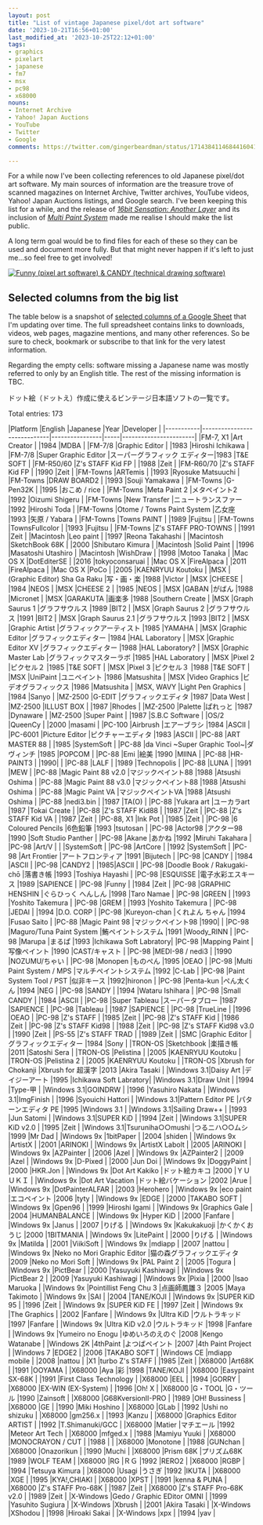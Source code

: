 ```yaml
---
layout: post
title: "List of vintage Japanese pixel/dot art software"
date: '2023-10-21T16:56+01:00'
last_modified_at: '2023-10-25T22:12+01:00'
tags:
- graphics
- pixelart
- japanese
- fm7
- msx
- pc98
- x68000
nouns:
- Internet Archive
- Yahoo! Japan Auctions
- YouTube
- Twitter
- Google
comments: https://twitter.com/gingerbeardman/status/1714384114684416041

---
```


For a while now I've been collecting references to old Japanese pixel/dot art software. My main sources of information are the treasure trove of scanned magazines on Internet Archive, Twitter archives, YouTube videos, Yahoo! Japan Auctions listings, and Google search. I've been keeping this list for a while, and the release of [*16bit Sensation: Another Layer*](https://myanimelist.net/anime/54041/16bit_Sensation__Another_Layer) and its inclusion of [*Multi Paint System*](https://www.youtube.com/watch?v=nIdFor2WOnw) made me realise I should make the list public.

A long term goal would be to find files for each of these so they can be used and document more fully. But that might never happen if it's left to just me...so feel free to get involved!

[![Funny (pixel art software) & CANDY (technical drawing software)](https://cdn.gingerbeardman.com/images/posts/list-of-vintage-japanese-pixel-dot-art-software.jpg)](https://archive.org/details/login-may-1987/LOGiN%20-%20May%201987/page/n169/mode/2up)

## Selected columns from the big list

The table below is a snapshot of [selected columns of a Google Sheet](https://docs.google.com/spreadsheets/d/17RhWfM2wXW4A-MkQdC6W-w00zHM2tbLfpzuSTD8woMs/edit#gid=0) that I'm updating over time. The full spreadsheet contains links to downloads, videos, web pages, magazine mentions, and many other references. So be sure to check, bookmark or subscribe to that link for the very latest information.

 Regarding the empty cells: software missing a Japanese name was mostly referred to only by an English title. The rest of the missing information is TBC.

ドット絵（ドットえ）作成に使えるビンテージ日本語ソフトの一覧です。

Total entries: 173

<div class="table-wrapper" markdown="block">
|Platform   |English                      |Japanese        |Year |Developer              |
|-----------|-----------------------------|----------------|-----|-----------------------|
|FM-7, X1   |Art Creator                  |                |1984 |MDBA                   |
|FM-7/8     |Graphic Editor               |                |1983 |Hiroshi Ichikawa       |
|FM-7/8     |Super Graphic Editor         |スーパーグラフィック エディター|1983 |T&E SOFT               |
|FM-R50/60  |Z's STAFF Kid FP             |                |1988 |Zeit                   |
|FM-R60/70  |Z's STAFF Kid FP             |                |1990 |Zeit                   |
|FM-Towns   |ARTemis                      |                |1993 |Ryosuke Matsuuchi      |
|FM-Towns   |DRAW BOARD2                  |                |1993 |Souji Yamakawa         |
|FM-Towns   |G-Pen32K                     |                |1995 |おこめ / rice             |
|FM-Towns   |Meta Paint 2                 |メタペイント2         |1992 |Oizumi Shigeru         |
|FM-Towns   |New Transfer                 |ニュートランスファー      |1992 |Hiroshi Toda           |
|FM-Towns   |Otome / Towns Paint System   |乙女座             |1993 |矢原 / Yabara            |
|FM-Towns   |Towns PAINT                  |                |1989 |Fujitsu                |
|FM-Towns   |TownsFullcolor               |                |1993 |Fujitsu                |
|FM-Towns   |Z's STAFF PRO-TOWNS          |                |1991 |Zeit                   |
|Macintosh  |Leo paint                    |                |1997 |Reona Takahashi        |
|Macintosh  |SketchBook 68K               |                |2000 |Shibutaro Kimura       |
|Macintosh  |Solid Paint                  |                |1996 |Masatoshi Utashiro     |
|Macintosh  |WishDraw                     |                |1998 |Motoo Tanaka           |
|Mac OS X   |DotEditerSE                  |                |2016 |tokyoconsaruai         |
|Mac OS X   |FireAlpaca                   |                |2011 |FireAlpaca             |
|Mac OS X   |PoCo                         |                |2005 |KAENRYUU Koutoku       |
|MSX        |(Graphic Editor) Sha Ga Raku |写・画・楽           |1988 |Victor                 |
|MSX        |CHEESE                       |                |1984 |NEOS                   |
|MSX        |CHEESE 2                     |                |1985 |NEOS                   |
|MSX        |GABAN                        |がばん             |1988 |Micronet               |
|MSX        |GARAKUTA                     |画楽多             |1988 |Southern Create        |
|MSX        |Graph Saurus 1               |グラフサウルス         |1989 |BIT2                   |
|MSX        |Graph Saurus 2               |グラフサウルス         |1991 |BIT2                   |
|MSX        |Graph Saurus 2.1             |グラフサウルス         |1993 |BIT2                   |
|MSX        |Graphic Artist               |グラフィックアーティスト    |1985 |YAMAHA                 |
|MSX        |Graphic Editor               |グラフィックエディター     |1984 |HAL Laboratory         |
|MSX        |Graphic Editor XV            |グラフィックエディター     |1988 |HAL Laboratory?        |
|MSX        |Graphic Master Lab           |グラフィックマスターラボ    |1985 |HAL Laboratory         |
|MSX        |Pixel 2                      |ピクセル２           |1985 |T&E SOFT               |
|MSX        |Pixel 3                      |ピクセル３           |1988 |T&E SOFT               |
|MSX        |UniPaint                     |ユニペイント          |1986 |Matsushita             |
|MSX        |Video Graphics               |ビデオグラフィックス      |1986 |Matsushita             |
|MSX, WAVY  |Light Pen Graphics           |                |1984 |Sanyo                  |
|MZ-2500    |G-EDIT                       |グラフィックエディタ      |1987 |Data West    |
|MZ-2500    |ILLUST BOX                   |                |1987 |Rhodes                 |
|MZ-2500    |Palette                      |ぱれっと            |1987 |Dynaware      |
|MZ-2500    |Super Paint                  |                |1987 |S.B.C Software         |
|OS/2       |QueenCy                      |                |2000 |masami                 |
|PC-100     |Airbrush                     |エアーブラシ          |1984 |ASCII                  |
|PC-6001    |Picture Editor               |ピクチャーエディタ       |1983 |ASCII                  |
|PC-88      |ART MASTER 88                |                |1985 |SystemSoft             |
|PC-88      |da Vinci ~Super Graphic Tool~|ダヴィンチ           |1985 |POPCOM                 |
|PC-88      |Emi                          |絵美              |1990 |MIINA                  |
|PC-88      |HR-PAINT3                    |                |1990|                       |
|PC-88      |LALF                         |                |1989 |Technopolis            |
|PC-88      |LUNA                         |                |1991 |MEW                    |
|PC-88      |Magic Paint 88 v2.0          |マジックペイント88      |1988 |Atsushi Oshima         |
|PC-88      |Magic Paint 88 v3.0          |マジックペイント88      |1988 |Atsushi Oshima         |
|PC-88      |Magic Paint VA               |マジックペイントVA      |1988 |Atsushi Oshima         |
|PC-88      |nedi3.bin                    |                |1987 |TA(O)                  |
|PC-88      |Yukara art                   |ユーカラart         |1987 |Tokai Create           |
|PC-88      |Z's STAFF Kid88              |                |1987 |Zeit                   |
|PC-88      |Z's STAFF Kid VA             |                |1987 |Zeit                   |
|PC-88, X1  |Ink Pot                      |                |1985 |Zeit                   |
|PC-98      |6 Coloured Pencils           |6色鉛筆            |1993 |tsutosan               |
|PC-98      |Actor98                      |アクター98          |1990 |Soft Studio Panther    |
|PC-98      |Akane                        |あかね             |1992 |Miruhi Takahara        |
|PC-98      |Art/V                        |                |     |SystemSoft             |
|PC-98      |ArtCore                      |                |1992 |SystemSoft             |
|PC-98      |Art Frontier                 |アートフロンティア       |1991 |Bijutech      |
|PC-98      |CANDY                        |                |1984 |ASCII                  |
|PC-98      |CANDY2                       |                |1985|ASCII                  |
|PC-98      |Doodle Book / Rakugaki-chō   |落書き帳            |1993 |Toshiya Hayashi        |
|PC-98      |ESQUISSE                     |電子水彩エスキース       |1989 |SAPIENCE               |
|PC-98      |Funny                        |                |1984 |Zeit                   |
|PC-98      |GRAPHIC HENSHIN              |ぐらひっく へんしん      |1998 |Taro Namae             |
|PC-98      |GREEN                        |                |1993 |Yoshito Takemura       |
|PC-98      |GREM                         |                |1993 |Yoshito Takemura       |
|PC-98      |JEDAI                        |                |1994 |D.O. CORP              |
|PC-98      |Kureyon-chan                 |くれよん ちゃん        |1994 |Fusao Saito            |
|PC-88      |Magic Paint 98               |マジックペイント98      |1990|                       |
|PC-98      |Maguro/Tuna Paint System     |鮪ペイントシステム       |1991 |Woody_RINN             |
|PC-98      |Marupa                       |まるぱ             |1993 |Ichikawa Soft Labratory|
|PC-98      |Mapping Paint                |写像ペイント          |1990 |CAST/キャスト              |
|PC-98      |MEDI-98 / nedi3              |                |1990 |NOZUMU/ちゃい             |
|PC-98      |Monopen                      |ものぺん            |1995 |OEAO                   |
|PC-98      |Multi Paint System / MPS     |マルチペイントシステム     |1992 |C-Lab                  |
|PC-98      |Paint System Tool / PST      |似非キース           |1992|hironon                |
|PC-98      |Penta-kun                    |ぺん太くん           |1994 |NEG                    |
|PC-98      |SANDY                        |                |1994 |Wataru Ishihara        |
|PC-98      |Small CANDY                  |                |1984 |ASCII                  |
|PC-98      |Super Tableau                |スーパータブロー        |1987 |SAPIENCE               |
|PC-98      |Tableau                      |                |1987 |SAPIENCE               |
|PC-98      |TrueLine                     |                |1996 |OEAO                   |
|PC-98      |Z's STAFF                    |                |1985 |Zeit                   |
|PC-98      |Z's STAFF Kid                |                |1986 |Zeit                   |
|PC-98      |Z's STAFF Kid98              |                |1988 |Zeit                   |
|PC-98      |Z's STAFF Kid98 v3.0         |                |1990 |Zeit                   |
|PS-55      |Z's STAFF TRAD               |                |1989 |Zeit                   |
|SMC        |Graphic Editor               |グラフィックエディター     |1984 |Sony                   |
|TRON-OS    |Sketchbook                   |楽描き帳            |2011 |Satoshi Sera           |
|TRON-OS    |Pelistina                    |                |2005 |KAENRYUU Koutoku       |
|TRON-OS    |Pelistina 2                  |                |2005 |KAENRYUU Koutoku       |
|TRON-OS    |Xbrush for Chokanji          |Xbrush for 超漢字  |2013 |Akira Tasaki           |
|Windows 3.1|Daisy Art                    |デイジーアート         |1995 |Ichikawa Soft Labratory|
|Windows 3.1|Draw Unit                    |                |1994 |Type-甲                 |
|Windows 3.1|GOINDRW                      |                |1996 |Yasuhiro Nakata        |
|Windows 3.1|ImgFinish                    |                |1996 |Syouichi Hattori       |
|Windows 3.1|Pattern Editor PE            |パターンエディタ PE     |1995 |Windows 3.1            |
|Windows 3.1|Sailing Draw++               |                |1993 |Jun Satomi             |
|Windows 3.1|SUPER KiD                    |                |1994 |Zeit                   |
|Windows 3.1|SUPER KiD v2.0               |                |1995 |Zeit                   |
|Windows 3.1|Tsuruniha○○mushi             |つるニハ○○ムシ        |1999 |Mr Dad                 |
|Windows 9x |1bitPaper                    |                |2004 |shiden                 |
|Windows 9x |ArtistX                      |                |2001 |ARINOKI                |
|Windows 9x |ArtistX Labolt               |                |2005 |ARINOKI                |
|Windows 9x |AZPainter                    |                |2006 |Azel                   |
|Windows 9x |AZPainter2                   |                |2009 |Azel                   |
|Windows 9x |D-Pixed                      |                |2000 |Jun Doi                |
|Windows 9x |DoggyPaint                   |                |2000 |HKR.Jon                |
|Windows 9x |Dot Art Kakiko               |ドット絵カキコ         |2000 |ＹＵＵＫＩ                  |
|Windows 9x |Dot Art Vacation             |ドット絵バケーション      |2002 |Arue                   |
|Windows 9x |DotPainterALFAR              |                |2003 |Herohero               |
|Windows 9x |eco paint                    |エコペイント          |2006 |tyty                   |
|Windows 9x |EDGE                         |                |2000 |TAKABO SOFT            |
|Windows 9x |Gpen96                       |                |1999 |Hiroshi Igami          |
|Windows 9x |Graphics Gale                |                |2004 |HUMANBALANCE           |
|Windows 9x |Hyper KiD                    |                |2000 |Fanfare                |
|Windows 9x |Janus                        |                |2007 |りげる                    |
|Windows 9x |Kakukakuoji                  |かくかくおうじ         |2000 |1BITMANIA              |
|Windows 9x |LitePaint                    |                |2000 |りげる                    |
|Windows 9x |Matilda                      |                |2001 |ViikiSoft              |
|Windows 9x |mdiapp                       |                |2007 |nattou                 |
|Windows 9x |Neko no Mori Graphic Editor  |猫の森グラフィックエディタ   |2009 |Neko no Mori Soft      |
|Windows 9x |PAL Paint 2                  |                |2005 |Togura                 |
|Windows 9x |PictBear                     |                |2000 |Yasuyuki Kashiwagi     |
|Windows 9x |PictBear 2                   |                |2009 |Yasuyuki Kashiwagi     |
|Windows 9x |Pixia                        |                |2000 |Isao Maruoka           |
|Windows 9x |Pointillist Feng Chu 3       |点画師鳳雛３          |2005 |Maya Takimoto          |
|Windows 9x |SAI                          |                |2004 |TANE/KOJI              |
|Windows 9x |SUPER KiD 95                 |                |1996 |Zeit                   |
|Windows 9x |SUPER KiD FE                 |                |1997 |Zeit                   |
|Windows 9x |The Graphics                 |                |2002 |Fanfare                |
|Windows 9x |Ultra KiD                    |ウルトラキッド         |1997 |Fanfare                |
|Windows 9x |Ultra KiD v2.0               |ウルトラキッド         |1998 |Fanfare                |
|Windows 9x |Yumeiro no Enogu             |ゆめいろのえのぐ        |2008 |Kengo Watanabe         |
|Windows 2K |4thPaint                     |よつばペイント         |2007 |4th Paint Project      |
|Windows 7  |EDGE2                        |                |2006 |TAKABO SOFT            |
|Windows CE |mdiapp mobile                |                |2008 |nattou                 |
|X1         |turbo Z's STAFF              |                |1985 |Zeit                   |
|X68000     |Art68K                       |                |1991 |OOYAMA                 |
|X68000     |Aya                          |彩               |1998 |TANE/KOJI              |
|X68000     |Easypaint SX-68K             |                |1991 |First Class Technology |
|X68000     |EEL                          |                |1994 |GORRY                  |
|X68000     |EX-WIN (EX-System)           |                |1996 |Oh! X                  |
|X68000     |G・TOOL                       |G・ツール           |1990 |Zainsoft      |
|X68000     |G68KversionII-PRO            |                |1989 |OH! Bussiness          |
|X68000     |GE                           |                |1990 |Miki Hoshino           |
|X68000     |GLab                         |                |1992 |Ushi no shizuku        |
|X68000     |gm256.x                      |                |1993 |Kanzu                  |
|X68000     |Graphics Editor ARTIST       |                |1992 |T.Shimanuki/GCC        |
|X68000     |Matier                       |マチエール           |1992 |Meteor Art Tech        |
|X68000     |mfged.x                      |                |1988 |Mamiyu Yuuki           |
|X68000     |MONOCRAYON / CUT             |                |1988 |                       |
|X68000     |Monotone                     |                |1988 |GUNchan                |
|X68000     |Onazorikun                   |                |1990 |Muchi                  |
|X68000     |Prism 68K                    |プリズム68K         |1989 |WOLF TEAM              |
|X68000     |RG                           |ＲＧ              |1992 |RERO2                  |
|X68000     |RGBP                         |                |1994 |Tetsuya Kimura         |
|X68000     |Usagi                        |うさぎ             |1992 |IKUTA                  |
|X68000     |XGE                          |                |1995 |KYA!,CHIAKI            |
|X68000     |XPST                         |                |1991 |kenna & PUNA           |
|X68000     |Z's STAFF Pro-68K            |                |1987 |Zeit                   |
|X68000     |Z's STAFF Pro-68K v2.0       |                |1989 |Zeit                   |
|X-Windows  |Gedo / Graphic EDitor OMNI   |                |1999 |Yasuhito Sugiura       |
|X-Windows  |Xbrush                       |                |2001 |Akira Tasaki           |
|X-Windows  |XShodou                      |                |1998 |Hiroaki Sakai          |
|X-Windows  |xpx                          |                |1994 |yav                    |

</div>
